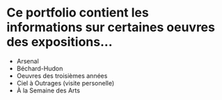 # Ce portfolio contient les informations sur certaines oeuvres des expositions...

- Arsenal
- Béchard-Hudon
- Oeuvres des troisièmes années
- Ciel à Outrages (visite personelle)
- À la Semaine des Arts
